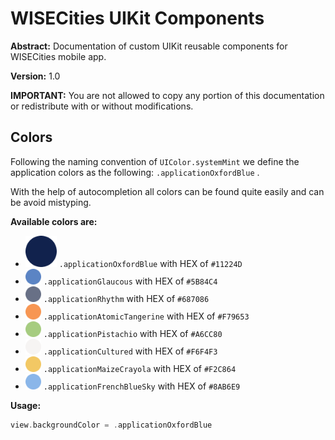 # WISECities UIKit Components

**Abstract:** Documentation of custom UIKit reusable components for WISECities mobile app.
 
 **Version:** 1.0
 
**IMPORTANT:** You are not allowed to copy any portion of this documentation or redistribute with or without modifications.

## Colors
Following the naming convention of `UIColor.systemMint` we define the application colors as the following: `.applicationOxfordBlue` .

With the help of autocompletion all colors can be found quite easily and can be avoid mistyping. 

**Available colors are:**

- <img src="images/OxfordBlue.png" width="50" /> `.applicationOxfordBlue`           with HEX of `#11224D`
- <img src="images/Glaucous.png" width="25" /> `.applicationGlaucous`               with HEX of `#5B84C4`
- <img src="images/Rhythm.png" width="25" /> `.applicationRhythm`               with HEX of `#687086`
- <img src="images/AtomicTangerine.png" width="25" /> `.applicationAtomicTangerine`       with HEX of `#F79653`
- <img src="images/Pistachio.png" width="25" /> `.applicationPistachio`          with HEX of `#A6CC80`
- <img src="images/Cultured.png" width="25" /> `.applicationCultured`              with HEX of `#F6F4F3`
- <img src="images/MaizeCrayola.png" width="25" /> `.applicationMaizeCrayola`       with HEX of `#F2C864`
- <img src="images/FrenchBlueSky.png" width="25" /> `.applicationFrenchBlueSky`       with HEX of `#8AB6E9`


**Usage:**
```swift
view.backgroundColor = .applicationOxfordBlue
```
